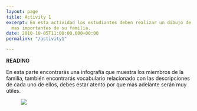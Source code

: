```yaml
---
layout: page
title: Activity 1
excerpt: En esta actividad los estudiantes deben realizar un dibujo de los miembros
  mas importantes de su familia.
date: 2010-10-05T11:00:00.000+00:00
permalink: "/activity1"

---
```

**READING**

En esta parte encontrarás una infografía que muestra los miembros de la familia, también encontrarás vocabulario relacionado con las descripciones de cada uno de ellos, debes estar atento por que mas adelante serán muy útiles.

<figure class="full-width-image"><img src="https://englishwithalejandra.github.io/uploads/family-members-1.jpg"></figure>